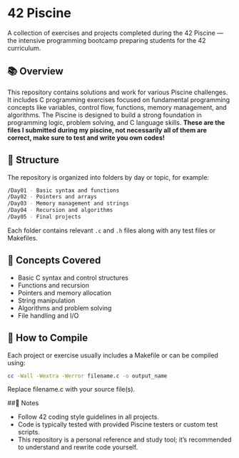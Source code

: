 # 42 Piscine
A collection of exercises and projects completed during the 42 Piscine — the intensive programming bootcamp preparing students for the 42 curriculum.

## 📚 Overview
This repository contains solutions and work for various Piscine challenges. It includes C programming exercises focused on fundamental programming concepts like variables, control flow, functions, memory management, and algorithms.
The Piscine is designed to build a strong foundation in programming logic, problem solving, and C language skills.
**These are the files I submitted during my piscine, not necessarily all of them are correct, make sure to test and write you own codes!**

## 📁 Structure
The repository is organized into folders by day or topic, for example:
```bash
/Day01 - Basic syntax and functions
/Day02 - Pointers and arrays
/Day03 - Memory management and strings
/Day04 - Recursion and algorithms
/Day05 - Final projects
```
Each folder contains relevant `.c` and `.h` files along with any test files or Makefiles.

## 🧠 Concepts Covered
- Basic C syntax and control structures
- Functions and recursion
- Pointers and memory allocation
- String manipulation
- Algorithms and problem solving
- File handling and I/O

## 🔧 How to Compile
Each project or exercise usually includes a Makefile or can be compiled using:
```bash
cc -Wall -Wextra -Werror filename.c -o output_name
```
Replace filename.c with your source file(s).

##📌 Notes
- Follow 42 coding style guidelines in all projects.
- Code is typically tested with provided Piscine testers or custom test scripts.
- This repository is a personal reference and study tool; it’s recommended to understand and rewrite code yourself.
